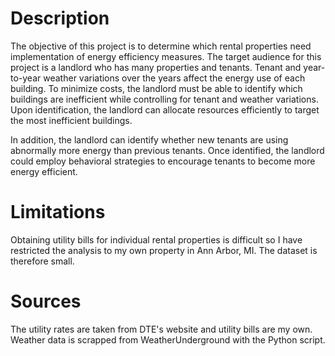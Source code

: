 Description 
=========== 
The objective of this project is to determine which rental properties need implementation of energy efficiency measures. The target audience for this project is a landlord who has many properties and tenants. Tenant and year-to-year weather variations over the years affect the energy use of each building. To minimize costs, the landlord must be able to identify which buildings are inefficient while controlling for tenant and weather variations. Upon identification, the landlord can allocate resources efficiently to target the most inefficient buildings.

In addition, the landlord can identify whether new tenants are using abnormally more energy than previous tenants. Once identified, the landlord could employ behavioral strategies to encourage tenants to become more energy efficient.

Limitations
===========
Obtaining utility bills for individual rental properties is difficult so I have restricted the analysis to my own property in Ann Arbor, MI. The dataset is therefore small.

Sources
=======
The utility rates are taken from DTE's website and utility bills are my own. Weather data is scrapped from WeatherUnderground with the Python script.
